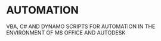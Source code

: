 # AUTOMATION
VBA, C# AND DYNAMO SCRIPTS FOR AUTOMATION IN THE ENVIRONMENT OF MS OFFICE AND AUTODESK
